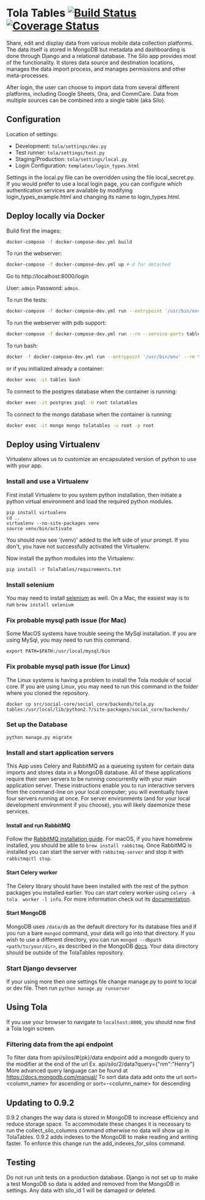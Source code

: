 Tola Tables [![Build Status](https://travis-ci.org/toladata/TolaTables.svg?branch=master)](https://travis-ci.org/toladata/TolaTables) [![Coverage Status](https://coveralls.io/repos/github/toladata/TolaTables/badge.svg)](https://coveralls.io/github/toladata/TolaTables)
====

Share, edit and display data from various mobile data collection platforms.
The data itself is stored in MongoDB but metadata and dashboarding is done through
Django and a relational database.  The Silo app provides most of the functionality.
It stores data source and destination locations, manages the data import process,
and manages permissions and other meta-processes.


After login, the user can choose to import data from several different platforms,
including Google Sheets, Ona, and CommCare.  Data from multiple sources can be
combined into a single table (aka Silo).


## Configuration

Location of settings:

* Development: `tola/settings/dev.py`
* Test runner: `tola/settings/test.py`
* Staging/Production: `tola/settings/local.py`
* Login Configuration: `templates/login_types.html`

Settings in the local.py file can be overridden using the file local_secret.py.
If you would prefer to use a local login page, you can configure which
authentication services are available by modifying login_types_example.html and
changing its name to login_types.html.


## Deploy locally via Docker

Build first the images:

```bash
docker-compose -f docker-compose-dev.yml build
```

To run the webserver:

```bash
docker-compose -f docker-compose-dev.yml up #-d for detached
```

Go to http://localhost:8000/login

User: `admin`
Password: `admin`.

To run the tests:

```bash
docker-compose -f docker-compose-dev.yml run --entrypoint '/usr/bin/env' --rm tables python manage.py test
```

To run the webserver with pdb support:

```bash
docker-compose -f docker-compose-dev.yml run --rm --service-ports tables
```

To run bash:

```bash
docker -f docker-compose-dev.yml run --entrypoint '/usr/bin/env' --rm tables bash
```

or if you initialized already a container:

```bash
docker exec -it tables bash
```

To connect to the postgres database when the container is running:

```bash
docker exec -it postgres psql -U root tolatables
```

To connect to the mongo database when the container is running:

```bash
docker exec -it mongo mongo tolatables -u root -p root
```

## Deploy using Virtualenv

Virtualenv allows us to customize an encapsulated version of python to use with your app.

### Install and use a Virtualenv

First install Virtualenv to you system python installation, then initiate a python virtual environment and load the required python modules.

```
pip install virtualenv
cd ..
virtualenv --no-site-packages venv
source venv/bin/activate
```

You should now see '(venv)' added to the left side of your prompt.  If you don't, you have not successfully activated the Virtualenv.

Now install the python modules into the Virtualenv:

`pip install -r TolaTables/requirements.txt`

### Install selenium

You may need to install [selenium](http://www.seleniumhq.org/) as well.  On a Mac, the easiest way is to run
`brew install selenium`

### Fix probable mysql path issue (for Mac)

Some MacOS systems have trouble seeing the MySql installation.  If you are using MySql, you may need to run this command.

`export PATH=$PATH:/usr/local/mysql/bin`

### Fix probable mysql path issue (for Linux)

The Linux systems is having a problem to install the Tola module of social core.  If you are using Linux, you may need to run this command in the folder where you cloned the repository.

`docker cp src/social-core/social_core/backends/tola.py tables:/usr/local/lib/python2.7/site-packages/social_core/backends/`

### Set up the Database

`python manage.py migrate`

### Install and start application servers

This App uses Celery and RabbitMQ as a queueing system for certain data imports and stores data in a MongoDB database.  All of these applications require their own servers to be running concurrently with your main application server.  These instructions enable you to run interactive servers from the command-line on your local computer;  you will eventually have four servers running at once.  For server environments (and for your local development environment if you choose), you will likely daemonize these services.

#### Install and run RabbitMQ

Follow the [RabbitMQ installation guide](http://docs.celeryproject.org/en/latest/getting-started/brokers/rabbitmq.html#setting-up-rabbitmq).  For macOS, if you have homebrew installed, you should be able to `brew install rabbitmq`. Once RabbitMQ is installed you can start the server with `rabbitmq-server` and stop it with `rabbitmqctl stop`.

#### Start Celery worker

The Celery library should have been installed with the rest of the python packages you installed earlier.  You can start celery worker using `celery -A tola  worker -l info`. For more information check out its [documentation](http://docs.celeryproject.org/en/latest/django/first-steps-with-django.html#using-celery-with-django).

#### Start MongoDB

MongoDB uses `/data/db` as the default directory for its database files and if you run a bare `mongod` command, your data will go into that directory.  If you wish to use a different directory, you can run `mongod --dbpath <path/to/your/dir>`, as described in the MongoDB [docs](https://docs.mongodb.com/manual/tutorial/install-mongodb-on-os-x/#run-mongodb).  Your data directory should be outside of the TolaTables repository.

### Start Django devserver

If your using more then one settings file change manage.py to point to local or dev file.  Then run
`python manage.py runserver`

## Using Tola

If you use your browser to navigate to `localhost:8000`, you should now find a Tola login screen.

### Filtering data from the api endpoint

To filter data from api/silos/#{pk}/data endpoint add a mongodb query to the modifier at the end
of the url
Ex. api/silo/2/data?query={"nm":"Henry"}
More advanced query language can be found at https://docs.mongodb.com/manual/
To sort data data add onto the url sort=<column_name> for ascending or sort=-<column_name> for
descending

## Updating to 0.9.2

0.9.2 changes the way data is stored in MongoDB to increase efficiency and reduce storage space. To accommodate these changes it is necessary to run the collect_silo_columns command otherwise no data will show up in TolaTables. 0.9.2 adds indexes to the MongoDB to make reading and writing faster. To enforce this change run the add_indexes_for_silos command.

## Testing

Do not run unit tests on a production database. Django is not set up to make a test MongoDB so data is added and removed from the MongoDB in settings. Any data with silo_id 1 will be damaged or deleted.
